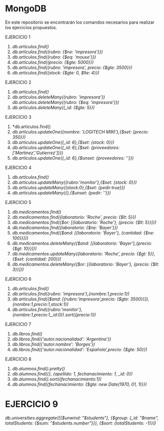 # MongoDB

En este repositorio se encontrarán los comandos necesarios para realizar los ejercicios propuestos.


EJERCICIO 1
1. *db.articulos.find()*
2. *db.articulos.find({rubro: {$ne: 'impresora'}})*
3. *db.articulos.find({rubro: {$eq: 'mouse'}})*
4. *db.articulos.find({precio: {$gte: 5000}})*
5. *db.articulos.find({rubro: 'impresora', precio: {$gte: 3500}})*
6. *db.articulos.find({stock: {$gte: 0, $lte: 4}})*

EJERCICIO 2
1. *db.articulos.find()*
2. *db.articulos.deleteMany({rubro: 'impresora'})*
   *db.articulos.deleteMany({rubro: {$eq: 'impresora'}})*
3. *db.articulos.deleteMany({_id: {$gte: 5}})*

EJERCICIO 3
1. *db.articulos.find()
2. *db.articulos.updateOne({nombre: 'LOGITECH M90'},{$set: {precio: 350}})*
3. *db.articulos.updateOne({_id: 6},{$set: {stock: 0}})*
4. *db.articulos.updateOne({_id: 6},{$set: {proveedores: ['Martinez','Gutierrez']}})*
5. *db.articulos.updateOne({_id: 6},{$unset: {proveedores: ''}})*

EJERCICIO 4
1. *db.articulos.find()*
2. *db.articulos.updateMany({rubro:'monitor'},{$set: {stock: 0}})*
3. *db.articulos.updateMany({stock:0},{$set: {pedir:true}})*
4. *db.articulos.updateMany({},{$unset: {pedir: ''}})*

EJERCICIO 5
1. *db.medicamentos.find()*
2. *db.medicamentos.find({laboratorio: 'Roche', precio: {$lt: 5}})*
3. *db.medicamentos.find({$or: [{laboratorio: 'Roche'}, {precio: {$lt: 5}}]})*
4. *db.medicamentos.find({laboratorio: {$ne: 'Bayer'}})*
5. *db.medicamentos.find({$and: [{laboratorio: 'Bayer'}, {cantidad: {$ne: 100}}]})*
6. *db.medicamentos.deleteMany({$and: [{laboratorio: 'Bayer'},{precio: {$gt: 10}}]})*
7. *db.medicamentos.updateMany({laboratorio: 'Roche', precio: {$gt: 5}}, {$set: {cantidad: 200}})*
8. *db.medicamentos.deleteMany({$or: [{laboratorio: 'Bayer'}, {precio: {$lt: 3}}]})*

EJERCICIO 6
1. *db.articulos.find()*
2. *db.articulos.find({rubro: 'impresora'},{nombre:1,precio:1})*
3. *db.articulos.find({$and: [{rubro:'impresora',precio: {$gte: 3500}}]},{nombre:1,precio:1,stock:1})*
4. *db.articulos.find({rubro:'monitor'},{nombre:1,precio:1,_id:0}).sort({precio:1})*

EJERCICIO 7
1. *db.libros.find()*
2. *db.libros.find({'autor.nacionalidad': 'Argentina'})*
3. *db.libros.find({'autor.nombre': 'Borges'})*
4. *db.libros.find({'autor.nacionalidad': 'Española',precio: {$gte: 50}})*

EJERCICIO 8
1. *db.alumnos.find().pretty()*
2. *db.alumnos.find({}, {apellido: 1, fechanacimiento: 1, _id: 0})*
3. *db.alumnos.find().sort({fechanacimiento:1})*
4. *db.alumnos.find({fechanacimiento: {$gte: new Date(1970, 01, 1)}})*

# EJERCICIO 9
*db.universities.aggregate([{$unwind: "$students"}, {$group: {_id: "$name", totalStudents: {$sum: "$students.number"}}}, {$sort: {totalStudents: -1}}])*


